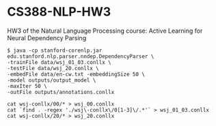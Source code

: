 # CS388-NLP-HW3
HW3 of the Natural Language Processing course: Active Learning for Neural Dependency Parsing

~~~~
$ java -cp stanford-corenlp.jar edu.stanford.nlp.parser.nndep.DependencyParser \
-trainFile data/wsj_01_03.conllx \
-testFile data/wsj_20.conllx \
-embedFile data/en-cw.txt -embeddingSize 50 \
-model outputs/output_model \
-maxIter 50 \
-outFile outputs/annotations.conllx
~~~~

~~~~
cat wsj-conllx/00/* > wsj_00.conllx
cat `find . -regex './wsj\-conllx\/0[1-3]\/.*'` > wsj_01_03.conllx
cat wsj-conllx/20/* > wsj_20.conllx
~~~~
